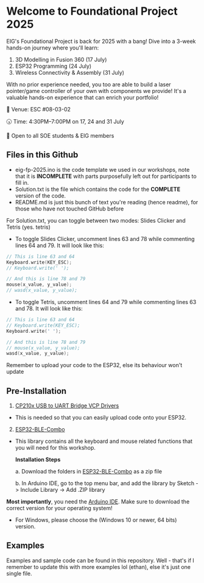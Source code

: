 # Welcome to Foundational Project 2025
EIG's Foundational Project is back for 2025 with a bang! Dive into a 3-week hands-on journey where you'll learn:

1. 3D Modelling in Fusion 360 (17 July)
2. ESP32 Programming (24 July)
3. Wireless Connectivity & Assembly (31 July)

With no prior experience needed, you too are able to build a laser pointer/game controller of your own with components we provide!
It's a valuable hands-on experience that can enrich your portfolio!

📍 Venue: ESC #08-03-02

🕠 Time: 4:30PM–7:00PM on 17, 24 and 31 July

🎯 Open to all SOE students & EIG members

## Files in this Github
- eig-fp-2025.ino is the code template we used in our workshops, note that it is **INCOMPLETE** with parts purposefully left out for participants to fill in.
- Solution.txt is the file which contains the code for the **COMPLETE** version of the code.
- README.md is just this bunch of text you're reading (hence readme), for those who have not touched GitHub before

For Solution.txt, you can toggle between two modes: Slides Clicker and Tetris (yes. tetris)
- To toggle Slides Clicker, uncomment lines 63 and 78 while commenting lines 64 and 79.
It will look like this:
```c++
// This is line 63 and 64
Keyboard.write(KEY_ESC); 
// Keyboard.write(' '); 

// And this is line 78 and 79
mouse(x_value, y_value);
// wasd(x_value, y_value);
```
- To toggle Tetris, uncomment lines 64 and 79 while commenting lines 63 and 78.
It will look like this:
```c++
// This is line 63 and 64
// Keyboard.write(KEY_ESC); 
Keyboard.write(' '); 

// And this is line 78 and 79
// mouse(x_value, y_value);
wasd(x_value, y_value);
```
Remember to upload your code to the ESP32, else its behaviour won't update

## Pre-Installation
1. [CP210x USB to UART Bridge VCP Drivers](https://www.silabs.com/developer-tools/usb-to-uart-bridge-vcp-drivers?tab=downloads)
 - This is needed so that you can easily upload code onto your ESP32.  
2. [ESP32-BLE-Combo](https://github.com/ethanetexplorer/ESP32-BLE-Combo)
   
 - This library contains all the keyboard and mouse related functions that you will need for this workshop.

   **Installation Steps**
   
   a. Download the folders in [ESP32-BLE-Combo](https://github.com/ethanetexplorer/ESP32-BLE-Combo) as a zip file
   
   b. In Arduino IDE, go to the top menu bar, and add the library by Sketch -> Include Library -> Add .ZIP library


**Most importantly**, you need the [Arduino IDE](https://www.arduino.cc/en/software/). Make sure to download the correct version for your operating system!
- For Windows, please choose the (Windows 10 or newer, 64 bits) version.

## Examples
Examples and sample code can be found in this repository. Well - that's if I remember to update this with more examples lol (ethan), else it's just one single file.
